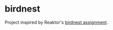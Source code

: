# birdnest
Project inspired by Reaktor's [birdnest assignment](https://assignments.reaktor.com/birdnest/).